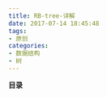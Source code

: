 ```yaml
---
title: RB-tree-详解
date: 2017-07-14 18:45:48
tags: 
- 原创
categories: 
- 数据结构
- 树
---
```


__目录__

<!-- toc -->
<!--more-->
